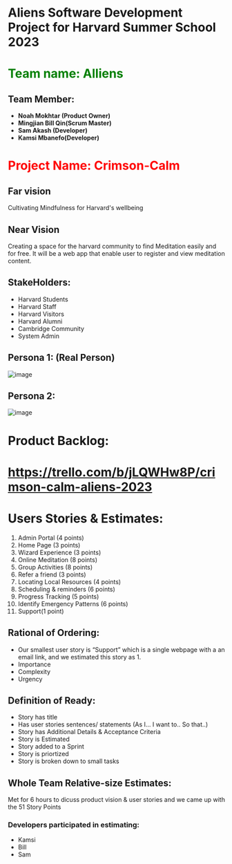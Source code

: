 # Aliens Software Development Project for Harvard Summer School 2023
##
# <font color="Green"> Team name: Alliens </font>

## **Team Member:**

- **Noah Mokhtar (Product Owner)** 
- **Mingjian Bill Qin(Scrum Master)** 
- **Sam Akash (Developer)** 
- **Kamsi Mbanefo(Developer)**


# <font color="red"> Project Name: Crimson-Calm </font>

## **Far vision**
 Cultivating Mindfulness for Harvard's wellbeing

## **Near Vision**
Creating a space for the harvard community to find Meditation easily and for free. It will be a web app that enable user to register and view meditation content. 

## **StakeHolders:**
- Harvard Students
- Harvard Staff 
- Harvard Visitors
- Harvard Alumni
- Cambridge Community
- System Admin

## **Persona 1: (Real Person)**
![image](https://github.com/rhit-qin13/Aliens/assets/112580159/30e277d6-0f08-4ae8-974b-773a24f4702d)

## **Persona 2:**
![image](https://github.com/rhit-qin13/Aliens/assets/112580159/ce1246f6-2ec6-425f-9bd0-94cf4aad1d78)

# **Product Backlog:**
# https://trello.com/b/jLQWHw8P/crimson-calm-aliens-2023


# **Users Stories & Estimates:**
1. Admin Portal (4 points)
2. Home Page (3 points)
3. Wizard Experience (3 points)
4. Online Meditation (8 points)
5. Group Activities (8 points)
6. Refer a friend (3 points)
7. Locating Local Resources (4 points)
8. Scheduling & reminders (6 points)
9. Progress Tracking (5 points)
10. Identify Emergency Patterns (6 points)
11. Support(1 point)

## **Rational of Ordering:**
- Our smallest user story is “Support” which is a single webpage with a an email link, and we estimated this story as 1. 
- Importance
- Complexity
- Urgency

## **Definition of Ready:**
- Story has title
- Has user stories sentences/ statements (As I… I want to.. So that..)
- Story has Additional Details & Acceptance Criteria
- Story is Estimated 
- Story added to a Sprint
- Story is priortized
- Story is broken down to small tasks

## Whole Team Relative-size Estimates: 
Met for 6 hours to dicuss product vision & user 
stories and we came up with the 51 Story Points 

### **Developers participated in estimating:**
- Kamsi
- Bill
- Sam
